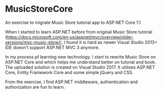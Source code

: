 # MusicStoreCore
An exercise to migrate Music Store tutorial app to ASP.NET Core 1.1

When I started to learn ASP.NET before from original Music Store tutorial (https://docs.microsoft.com/en-us/aspnet/mvc/overview/older-versions/mvc-music-store/), I found it is hard as newer Visual Studio 2013+ IDE doesn't support ASP.NET MVC 3 anymore. 

In my process pf learning new technology. I start to rewrite Music Store on ASP.NET Core and which helps me understand better on tutorial and book. The uploaded solution is created on Visual Studio 2017. It utilises ASP.NET Core, Entity Framework Core and some simple jQuery and CSS.

From the exercise, I find ASP.NET middleware, authentication and authorization are fun to learn.

